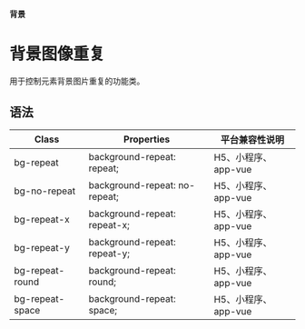 #### <span class="text-lg text-gray-500 font-normal">背景</span>

<div class="w-screen"></div>

# 背景图像重复
<space />
<a-typography-text>
    用于控制元素背景图片重复的功能类。
</a-typography-text>

<CssPrefix />

## 语法
| Class | Properties | 平台兼容性说明
| --- | --- | ---
| <a-link status="success">bg-repeat</a-link> | <a-link>background-repeat: repeat;</a-link> | H5、小程序、app-vue
| <a-link status="success">bg-no-repeat</a-link> | <a-link>background-repeat: no-repeat;</a-link> | H5、小程序、app-vue
| <a-link status="success">bg-repeat-x</a-link> | <a-link>background-repeat: repeat-x;</a-link> | H5、小程序、app-vue
| <a-link status="success">bg-repeat-y</a-link> | <a-link>background-repeat: repeat-y;</a-link> | H5、小程序、app-vue
| <a-link status="success">bg-repeat-round</a-link> | <a-link>background-repeat: round;</a-link> | H5、小程序、app-vue
| <a-link status="success">bg-repeat-space</a-link> | <a-link>background-repeat: space;</a-link> | H5、小程序、app-vue